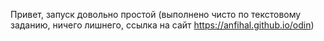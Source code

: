 Привет, запуск довольно простой (выполнено чисто по текстовому заданию, ничего лишнего, ссылка на сайт https://anfihal.github.io/odin)
